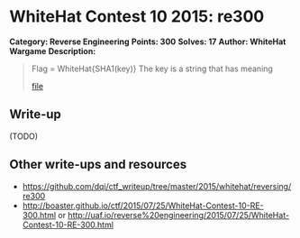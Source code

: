 # WhiteHat Contest 10 2015: re300

**Category: Reverse Engineering**
**Points: 300**
**Solves: 17**
**Author: WhiteHat Wargame**
**Description:**

> Flag = WhiteHat{SHA1(key)}
> The key is a string that has meaning
>
> [file](re300_7cb9f7846b7425cb6532fd55fb4b6b76.zip)

## Write-up

(TODO)

## Other write-ups and resources

* <https://github.com/dqi/ctf_writeup/tree/master/2015/whitehat/reversing/re300> 
* <http://boaster.github.io/ctf/2015/07/25/WhiteHat-Contest-10-RE-300.html> or <http://uaf.io/reverse%20engineering/2015/07/25/WhiteHat-Contest-10-RE-300.html>
